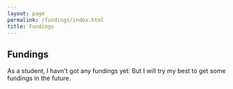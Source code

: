 ```yaml
---
layout: page
permalink: /fundings/index.html
title: Fundings
---
```


## Fundings

As a student, I havn't got any fundings yet. But I will try my best to get some fundings in the future.